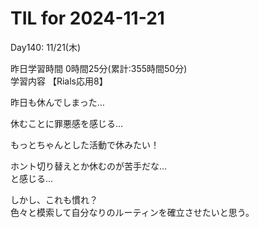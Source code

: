 # TIL for 2024-11-21

Day140: 11/21(木)<br>

昨日学習時間 0時間25分(累計:355時間50分)<br>
学習内容 【Rials応用8】<br>

昨日も休んでしまった…<br>

休むことに罪悪感を感じる…<br>

もっとちゃんとした活動で休みたい！<br>

ホント切り替えとか休むのが苦手だな…<br>
と感じる…<br>

しかし、これも慣れ？<br>
色々と模索して自分なりのルーティンを確立させたいと思う。